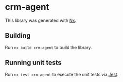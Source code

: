 # crm-agent

This library was generated with [Nx](https://nx.dev).

## Building

Run `nx build crm-agent` to build the library.

## Running unit tests

Run `nx test crm-agent` to execute the unit tests via [Jest](https://jestjs.io).
